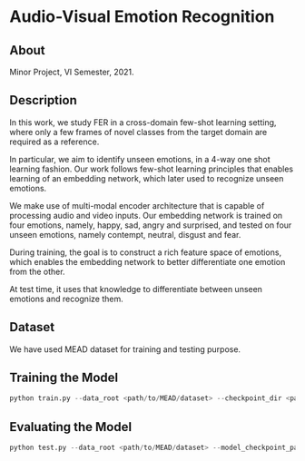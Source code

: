 # Audio-Visual Emotion Recognition

## About
Minor Project, VI Semester, 2021.

## Description

In this work, we study FER in a cross-domain few-shot learning setting, where only a few frames of novel classes from the target domain are required as a reference. 

In particular, we aim to identify unseen emotions, in a 4-way one shot learning fashion. Our work follows few-shot learning principles that enables learning of an embedding network, which later used to recognize unseen emotions. 

We make use of multi-modal encoder architecture that is capable of processing audio and video inputs. Our embedding network is trained on four emotions, namely, happy, sad, angry and surprised, and tested on four unseen emotions, namely contempt, neutral, disgust and fear. 

During training, the goal is to construct a rich feature space of emotions, which enables the embedding network to better differentiate one emotion from the other. 

At test time, it uses that knowledge to differentiate between unseen emotions and recognize them.

## Dataset

We have used MEAD dataset for training and testing purpose.

## Training the Model

```python
python train.py --data_root <path/to/MEAD/dataset> --checkpoint_dir <path/to/save/checkpoints> --model_checkpoint_path <path/to/model>
```

## Evaluating the Model

```python
python test.py --data_root <path/to/MEAD/dataset> --model_checkpoint_path <path/to/model>
```